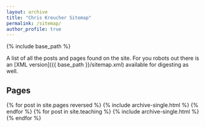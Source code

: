 ```yaml
---
layout: archive
title: "Chris Kreucher Sitemap"
permalink: /sitemap/
author_profile: true
---
```


{% include base_path %}

A list of all the posts and pages found on the site. For you robots out there is an [XML version]({{ base_path }}/sitemap.xml) available for digesting as well.

<h2>Pages</h2>
{% for post in site.pages reversed %}
  {% include archive-single.html %}
{% endfor %}
{% for post in site.teaching %}
  {% include archive-single.html %}
{% endfor %}

